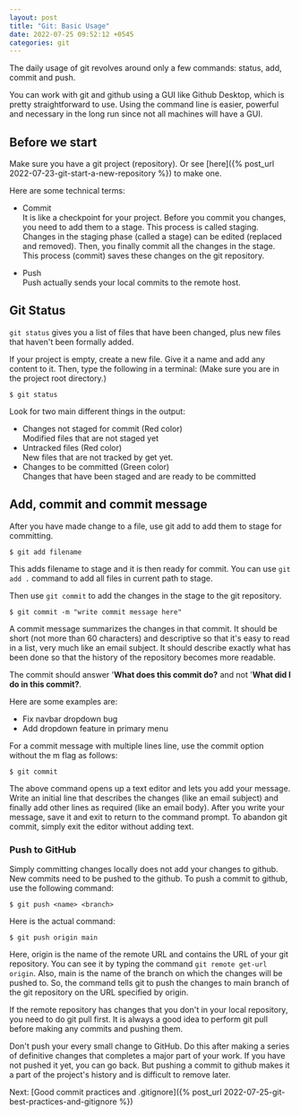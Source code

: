 ```yaml
---
layout: post
title: "Git: Basic Usage"
date: 2022-07-25 09:52:12 +0545
categories: git
---
```


The daily usage of git revolves around only a few commands: status, add, commit and push.

You can work with git and github using a GUI like Github Desktop, which is pretty straightforward to use. Using the command line is easier, powerful and necessary in the long run since not all machines will have a GUI.

## Before we start

Make sure you have a git project (repository). Or see [here]({% post_url 2022-07-23-git-start-a-new-repository %}) to make one.

Here are some technical terms:

- Commit<br>
It is like a checkpoint for your project. Before you commit you changes, you need to add them to a stage. This process is called staging. Changes in the staging phase (called a stage) can be edited (replaced and removed). Then, you finally commit all the changes in the stage. This process (commit) saves these changes on the git repository.

- Push<br>
Push actually sends your local commits to the remote host.

## Git Status

`git status` gives you a list of files that have been changed, plus new files that haven't been formally added.

If your project is empty, create a new file. Give it a name and add any content to it. Then, type the following in a terminal: (Make sure you are in the project root directory.)

```
$ git status
```

Look for two main different things in the output:
- Changes not staged for commit (Red color)<br>
Modified files that are not staged yet
- Untracked files (Red color)<br>
New files that are not tracked by get yet.
- Changes to be committed (Green color)<br>
Changes that have been staged and are ready to be committed

## Add, commit and commit message

After you have made change to a file, use git add to add them to stage for committing.

```
$ git add filename
```

This adds filename to stage and it is then ready for commit. You can use `git add .` command to add all files in current path to stage.

Then use `git commit` to add the changes in the stage to the git repository.

```
$ git commit -m "write commit message here"
```

A commit message summarizes the changes in that commit. It should be short (not more than 60 characters) and descriptive so that it's easy to read in a list, very much like an email subject. It should describe exactly what has been done so that the history of the repository becomes more readable.

The commit should answer '**What does this commit do?** and not '**What did I do in this commit?**.

Here are some examples are:
- Fix navbar dropdown bug
- Add dropdown feature in primary menu

For a commit message with multiple lines line, use the commit option without the m flag as follows:

```
$ git commit
```

The above command opens up a text editor and lets you add your message. Write an initial line that describes the changes (like an email subject) and finally add other lines as required (like an email body). After you write your message, save it and exit to return to the command prompt. To abandon git commit, simply exit the editor without adding text.

### Push to GitHub

Simply committing changes locally does not add your changes to github. New commits need to be pushed to the github. To push a commit to github, use the following command:

```
$ git push <name> <branch>
```

Here is the actual command:

```
$ git push origin main
```

Here, origin is the name of the remote URL and contains the URL of your git repository. You can see it by typing the command `git remote get-url origin`. Also, main is the name of the branch on which the changes will be pushed to. So, the command tells git to push the changes to main branch of the git repository on the URL specified by origin.

If the remote repository has changes that you don't in your local repository, you need to do git pull first. It is always a good idea to perform git pull before making any commits and pushing them.

Don't push your every small change to GitHub. Do this after making a series of definitive changes that completes a major part of your work. If you have not pushed it yet, you can go back. But pushing a commit to github makes it a part of the project's history and is difficult to remove later.

Next: [Good commit practices and .gitignore]({% post_url 2022-07-25-git-best-practices-and-gitignore %})
